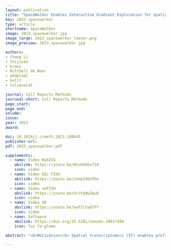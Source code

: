 ```yaml
---
layout: publication
title: "SpaceWalker Enables Interactive Gradient Exploration for Spatial Transcriptomics Data"
key: 2023_spacewalker
type: article
shortname: SpaceWalker
image: 2023_spacewalker.jpg
image_large: 2023_spacewalker_teaser.png
image_preview: 2023_spacewalker.jpg

authors:
- Chang Li
- thijssen
- kroes
- Mitchell de Boer
- abdelaal
- hollt
- lelieveldt

journal: Cell Reports Methods
jourunal-short: Cell Reports Methods
page_start:
page_end:
volume:
issue:
year: 2023
award:

doi: 10.1016/j.crmeth.2023.100645
publisher-url:
pdf: 2023_spacewalker.pdf

supplements:
  - name: Video HybISS
    abslink: https://youtu.be/NtvK4Ubo718
    icon: video
  - name: Video EEL FISH
    abslink: https://youtu.be/2sHyZ46nTho
    icon: video
  - name: Video smFISH
    abslink: https://youtu.be/UrJtq9wZqu0
    icon: video
  - name: Video 3D
    abslink: https://youtu.be/eafIllwO7FY
    icon: video
  - name: Software
    abslink: https://doi.org/10.5281/zenodo.10017490
    icon: fas fa-globe

abstract: "<b>Motivation</b> Spatial transcriptomics (ST) enables profiling of the expression of hundreds of genes in tissue sections down to the level of single cells in their tissue environment. The gradient structure of ST data is particularly interesting for tissue biology because spatial gene expression gradients often represent tissue compartment edges, whereas in the single-cell transcriptomic domain, gene expression gradients may represent cell-type differences and smooth phenotypic transitions. Various computational approaches have been developed to extract information from either the spatial domain or the gene expression domain individually. However, integrative biological interpretation of expression gradients in single-cell and ST data spaces remains challenging. Many prior ST analysis pipelines are script based, lack interactive exploration facilities, and do not have specific facilities for automatic identification of localized expression gradients.</br><b>Summary</b> In spatial transcriptomics (ST) data, biologically relevant features such as tissue compartments or cell-state transitions are reflected by gene expression gradients. Here, we present SpaceWalker, a visual analytics tool for exploring the local gradient structure of 2D and 3D ST data. The user can be guided by the local intrinsic dimensionality of the high-dimensional data to define seed locations, from which a flood-fill algorithm identifies transcriptomically similar cells on the fly, based on the high-dimensional data topology. In several use cases, we demonstrate that the spatial projection of these flooded cells highlights tissue architectural features and that interactive retrieval of gene expression gradients in the spatial and transcriptomic domains confirms known biology. We also show that SpaceWalker generalizes to several different ST protocols and scales well to large, multi-slice, 3D whole-brain ST data while maintaining real-time interaction performance."

---
```

